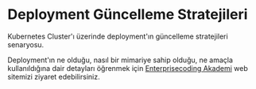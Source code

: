 # Deployment Güncelleme Stratejileri
Kubernetes Cluster'ı üzerinde deployment'ın güncelleme stratejileri senaryosu.

Deployment'ın ne olduğu, nasıl bir mimariye sahip olduğu, ne amaçla kullanıldığına dair detayları öğrenmek için [Enterprisecoding Akademi](http://akademi.enterprisecoding.com/) web sitemizi ziyaret edebilirsiniz.